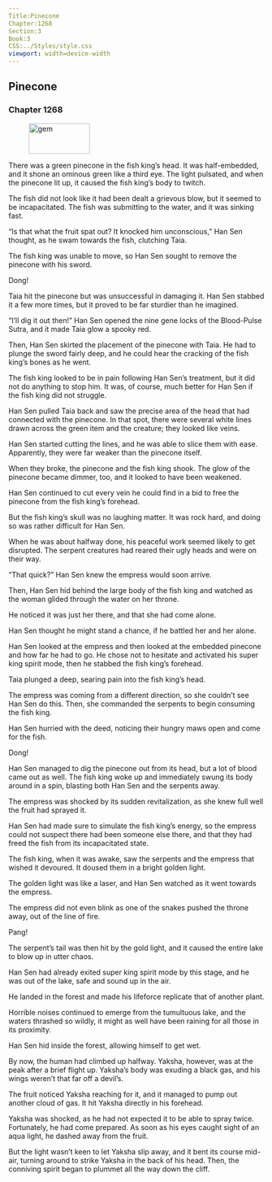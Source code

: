 ```yaml
---
Title:Pinecone 
Chapter:1268 
Section:3 
Book:3 
CSS:../Styles/style.css 
viewport: width=device-width
---
```

  
## Pinecone
### Chapter 1268
  
<figure>
	<img src="../Images/gem.gif" alt="gem" id="gem" width="120" height="60" />
</figure>
  

  
There was a green pinecone in the fish king’s head. It was half-embedded, and it shone an ominous green like a third eye. The light pulsated, and when the pinecone lit up, it caused the fish king’s body to twitch.

The fish did not look like it had been dealt a grievous blow, but it seemed to be incapacitated. The fish was submitting to the water, and it was sinking fast.

“Is that what the fruit spat out? It knocked him unconscious,” Han Sen thought, as he swam towards the fish, clutching Taia.

The fish king was unable to move, so Han Sen sought to remove the pinecone with his sword.

Dong!

Taia hit the pinecone but was unsuccessful in damaging it. Han Sen stabbed it a few more times, but it proved to be far sturdier than he imagined.

“I’ll dig it out then!” Han Sen opened the nine gene locks of the Blood-Pulse Sutra, and it made Taia glow a spooky red.

Then, Han Sen skirted the placement of the pinecone with Taia. He had to plunge the sword fairly deep, and he could hear the cracking of the fish king’s bones as he went.

The fish king looked to be in pain following Han Sen’s treatment, but it did not do anything to stop him. It was, of course, much better for Han Sen if the fish king did not struggle.

Han Sen pulled Taia back and saw the precise area of the head that had connected with the pinecone. In that spot, there were several white lines drawn across the green item and the creature; they looked like veins.

Han Sen started cutting the lines, and he was able to slice them with ease. Apparently, they were far weaker than the pinecone itself.

When they broke, the pinecone and the fish king shook. The glow of the pinecone became dimmer, too, and it looked to have been weakened.

Han Sen continued to cut every vein he could find in a bid to free the pinecone from the fish king’s forehead.

But the fish king’s skull was no laughing matter. It was rock hard, and doing so was rather difficult for Han Sen.

When he was about halfway done, his peaceful work seemed likely to get disrupted. The serpent creatures had reared their ugly heads and were on their way.

“That quick?” Han Sen knew the empress would soon arrive.

Then, Han Sen hid behind the large body of the fish king and watched as the woman glided through the water on her throne.

He noticed it was just her there, and that she had come alone.

Han Sen thought he might stand a chance, if he battled her and her alone.

Han Sen looked at the empress and then looked at the embedded pinecone and how far he had to go. He chose not to hesitate and activated his super king spirit mode, then he stabbed the fish king’s forehead.

Taia plunged a deep, searing pain into the fish king’s head.

The empress was coming from a different direction, so she couldn’t see Han Sen do this. Then, she commanded the serpents to begin consuming the fish king.

Han Sen hurried with the deed, noticing their hungry maws open and come for the fish.

Dong!

Han Sen managed to dig the pinecone out from its head, but a lot of blood came out as well. The fish king woke up and immediately swung its body around in a spin, blasting both Han Sen and the serpents away.

The empress was shocked by its sudden revitalization, as she knew full well the fruit had sprayed it.

Han Sen had made sure to simulate the fish king’s energy, so the empress could not suspect there had been someone else there, and that they had freed the fish from its incapacitated state.

The fish king, when it was awake, saw the serpents and the empress that wished it devoured. It doused them in a bright golden light.

The golden light was like a laser, and Han Sen watched as it went towards the empress.

The empress did not even blink as one of the snakes pushed the throne away, out of the line of fire.

Pang!

The serpent’s tail was then hit by the gold light, and it caused the entire lake to blow up in utter chaos.

Han Sen had already exited super king spirit mode by this stage, and he was out of the lake, safe and sound up in the air.

He landed in the forest and made his lifeforce replicate that of another plant.

Horrible noises continued to emerge from the tumultuous lake, and the waters thrashed so wildly, it might as well have been raining for all those in its proximity.

Han Sen hid inside the forest, allowing himself to get wet.

By now, the human had climbed up halfway. Yaksha, however, was at the peak after a brief flight up. Yaksha’s body was exuding a black gas, and his wings weren’t that far off a devil’s.

The fruit noticed Yaksha reaching for it, and it managed to pump out another cloud of gas. It hit Yaksha directly in his forehead.

Yaksha was shocked, as he had not expected it to be able to spray twice. Fortunately, he had come prepared. As soon as his eyes caught sight of an aqua light, he dashed away from the fruit.

But the light wasn’t keen to let Yaksha slip away, and it bent its course mid-air, turning around to strike Yaksha in the back of his head. Then, the conniving spirit began to plummet all the way down the cliff.